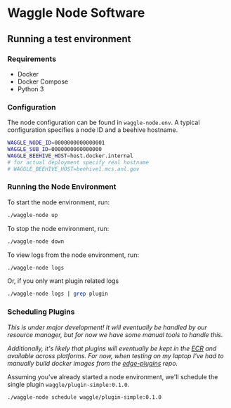 # Waggle Node Software

## Running a test environment

### Requirements

* Docker
* Docker Compose
* Python 3

### Configuration

The node configuration can be found in `waggle-node.env`. A typical configuration specifies a node ID and a beehive hostname.

```bash
WAGGLE_NODE_ID=0000000000000001
WAGGLE_SUB_ID=0000000000000000
WAGGLE_BEEHIVE_HOST=host.docker.internal
# for actual deployment specify real hostname
# WAGGLE_BEEHIVE_HOST=beehive1.mcs.anl.gov
```

### Running the Node Environment

To start the node environment, run:

```sh
./waggle-node up
```

To stop the node environment, run:

```sh
./waggle-node down
```

To view logs from the node environment, run:

```sh
./waggle-node logs
```

Or, if you only want plugin related logs

```sh
./waggle-node logs | grep plugin
```

### Scheduling Plugins

_This is under major development! It will eventually be handled by our resource manager, but for now we have some manual tools to handle this._

_Additionally, it's likely that plugins will eventually be kept in the [ECR](https://github.com/sagecontinuum/ecr) and available across platforms. For now, when testing on my laptop I've had to manually build docker images from the [edge-plugins](https://github.com/waggle-sensor/edge-plugins) repo._

Assuming you've already started a node environment, we'll schedule the single plugin `waggle/plugin-simple:0.1.0`.

```sh
./waggle-node schedule waggle/plugin-simple:0.1.0
```
